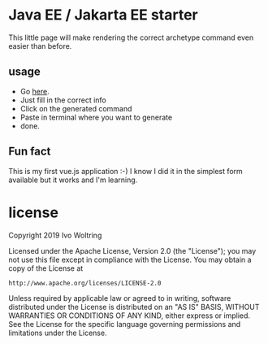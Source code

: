 # Java EE  / Jakarta EE starter


This little page will make rendering the correct archetype command even
easier than before.


## usage

* Go [here](https://ivonet.github.com/archetype/).
* Just fill in the correct info
* Click on the generated command
* Paste in terminal where you want to generate
* done.

## Fun fact

This is my first vue.js application :-) 
I know I did it in the simplest form available but it works and I'm learning.

# license

Copyright 2019 Ivo Woltring

Licensed under the Apache License, Version 2.0 (the "License");
you may not use this file except in compliance with the License.
You may obtain a copy of the License at

    http://www.apache.org/licenses/LICENSE-2.0

Unless required by applicable law or agreed to in writing, software
distributed under the License is distributed on an "AS IS" BASIS,
WITHOUT WARRANTIES OR CONDITIONS OF ANY KIND, either express or implied.
See the License for the specific language governing permissions and
limitations under the License.